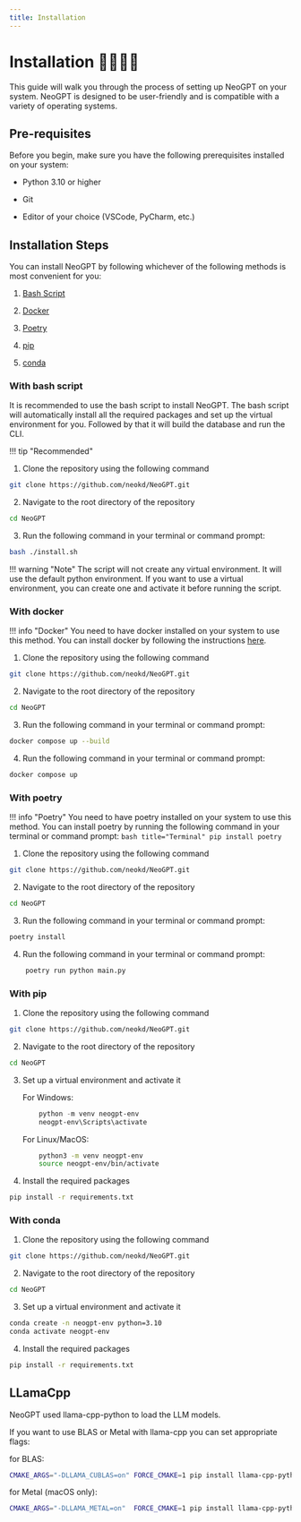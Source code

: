 ```yaml
---
title: Installation
---
```


# __Installation__ 🧑‍💻👩‍💻

This guide will walk you through the process of setting up NeoGPT on your system. NeoGPT is designed to be user-friendly and is compatible with a variety of operating systems.



## __Pre-requisites__
Before you begin, make sure you have the following prerequisites installed on your system:

- Python 3.10 or higher

- Git

- Editor of your choice (VSCode, PyCharm, etc.)

## Installation Steps

You can install NeoGPT by following whichever of the following methods is most convenient for you:

1. [Bash Script](#with-bash-script)

2. [Docker](#with-docker)

3. [Poetry](#with-poetry)

4. [pip](#with-pip)

5. [conda](#with-conda)

### With bash script

It is recommended to use the bash script to install NeoGPT. The bash script will automatically install all the required packages and set up the virtual environment for you. Followed by that it will build the database and run the CLI.

!!! tip "Recommended"

1. Clone the repository using the following command
```bash title="Terminal"
git clone https://github.com/neokd/NeoGPT.git
```

2. Navigate to the root directory of the repository
```bash title="Terminal"
cd NeoGPT
```

3. Run the following command in your terminal or command prompt:
```bash title="Terminal"
bash ./install.sh
```

!!! warning "Note"
    The script will not create any virtual environment. It will use the default python environment. If you want to use a virtual environment, you can create one and activate it before running the script.

### With docker

!!! info "Docker"
    You need to have docker installed on your system to use this method. You can install docker by following the instructions [here](https://docs.docker.com/get-docker/).

1. Clone the repository using the following command
```bash title="Terminal"
git clone https://github.com/neokd/NeoGPT.git
```

2. Navigate to the root directory of the repository
```bash title="Terminal"
cd NeoGPT
```

3. Run the following command in your terminal or command prompt:
```bash title="Terminal"
docker compose up --build
```

4. Run the following command in your terminal or command prompt:
```bash title="Terminal"
docker compose up
```


### With poetry 

!!! info "Poetry"
    You need to have poetry installed on your system to use this method. You can install poetry by running the following command in your terminal or command prompt:
    ```bash title="Terminal"
    pip install poetry
    ```

1. Clone the repository using the following command
```bash title="Terminal"
git clone https://github.com/neokd/NeoGPT.git
```

2. Navigate to the root directory of the repository
```bash title="Terminal"
cd NeoGPT
```

3. Run the following command in your terminal or command prompt:
```bash title="Terminal"
poetry install
```

4. Run the following command in your terminal or command prompt:
```bash title="Terminal"
    poetry run python main.py
```


### With pip

1. Clone the repository using the following command
```bash title="Terminal"
git clone https://github.com/neokd/NeoGPT.git
```

2. Navigate to the root directory of the repository
```bash title="Terminal"
cd NeoGPT
```

3. Set up a virtual environment and activate it

    For Windows:
    ```powershell title="Terminal"
        python -m venv neogpt-env
        neogpt-env\Scripts\activate
    ```
    For Linux/MacOS:

    ```bash title="Terminal"
        python3 -m venv neogpt-env
        source neogpt-env/bin/activate
    ```

4. Install the required packages
```bash title="Terminal"
pip install -r requirements.txt
```

### With conda

1. Clone the repository using the following command
```bash title="Terminal"
git clone https://github.com/neokd/NeoGPT.git
```

2. Navigate to the root directory of the repository
```bash title="Terminal"
cd NeoGPT
```

3. Set up a virtual environment and activate it
```bash title="Terminal"
conda create -n neogpt-env python=3.10
conda activate neogpt-env
```

4. Install the required packages
```bash title="Terminal"
pip install -r requirements.txt
```


## LLamaCpp

NeoGPT used llama-cpp-python to load the LLM models.

If you want to use BLAS or Metal with llama-cpp you can set appropriate flags:

for BLAS:

```bash title="Terminal"
CMAKE_ARGS="-DLLAMA_CUBLAS=on" FORCE_CMAKE=1 pip install llama-cpp-python==0.2.11
```

for Metal (macOS only):

```bash title="Terminal"
CMAKE_ARGS="-DLLAMA_METAL=on"  FORCE_CMAKE=1 pip install llama-cpp-python==0.2.11 --no-cache-dir
```
